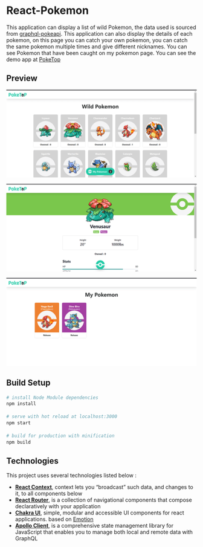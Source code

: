 # React-Pokemon

This application can display a list of wild Pokemon, the data used is sourced from [graphql-pokeapi](https://github.com/mazipan/graphql-pokeapi). This application can also display the details of each pokemon, on this page you can catch your own pokemon, you can catch the same pokemon multiple times and give different nicknames. You can see Pokemon that have been caught on my pokemon page. You can see the demo app at [PokeTop](https://poke-top.netlify.app/)

## Preview
![page1](./Preview1.png)

![page2](./Preview2.png)

![page3](./Preview3.png)

## Build Setup

``` bash
# install Node Module dependencies
npm install

# serve with hot reload at localhost:3000
npm start

# build for production with minification
npm build
```

## Technologies
This project uses several technologies listed below :

- **[React Context](https://reactjs.org/docs/context.html)**, context lets you “broadcast” such data, and changes to it, to all components below
- **[React Router](https://reactrouter.com/)**, is a collection of navigational components that compose declaratively with your application
- **[Chakra UI](https://chakra-ui.com/)**, simple, modular and accessible UI components for react applications. based on [Emotion](https://emotion.sh/docs/introduction)
- **[Apollo Client](https://chakra-ui.com/)**, is a comprehensive state management library for JavaScript that enables you to manage both local and remote data with GraphQL
